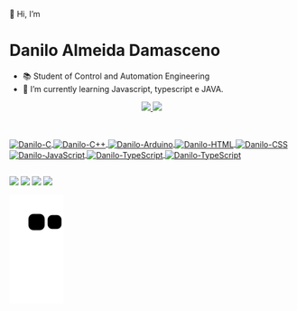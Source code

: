 👋 Hi, I’m <h1>Danilo Almeida Damasceno</h1>
- 📚 Student of Control and Automation Engineering
- 🌱 I’m currently learning Javascript, typescript e JAVA.
 <div align="center">
  <a href="https://github.com/DaniloADamasceno">  
   <img height="255em" src="https://github-readme-stats.vercel.app/api?username=DaniloADamasceno&show_icons=true&theme=dracula&include_all_commits=true&count_private=true"/> 
   
<!-- Versão Compacta   <img height="155em" src="https://github-readme-stats.vercel.app/api/top-langs/?username=DaniloADamasceno&layout=compact&langs_count=7&theme=dracula"/>  -->
   
   <img height="255em" src="https://github-readme-stats.vercel.app/api/top-langs/?username=DaniloADamasceno&langs_count=8&https://github.com/anuraghazra/github-readme-stats&theme=dracula"/>
   
##
   
   
</div>
  
<div style="display: inline_block"><br>
  <img align="center" alt="Danilo-C" height="30" width="40" src="https://cdn.jsdelivr.net/gh/devicons/devicon/icons/c/c-original.svg" />
  <img align="center" alt="Danilo-C++" height="30" width="40" src="https://cdn.jsdelivr.net/gh/devicons/devicon/icons/cplusplus/cplusplus-original.svg" />
  <img align="center" alt="Danilo-Arduino" height="30" width="40" src="https://cdn.jsdelivr.net/gh/devicons/devicon/icons/arduino/arduino-original-wordmark.svg" />
  <img align="center" alt="Danilo-HTML" height="30" width="40" src="https://cdn.jsdelivr.net/gh/devicons/devicon/icons/html5/html5-original.svg" />
  <img align="center" alt="Danilo-CSS" height="30" width="40" src="https://cdn.jsdelivr.net/gh/devicons/devicon/icons/css3/css3-original-wordmark.svg" />
  <img align="center" alt="Danilo-JavaScript" height="30" width="40" src="https://cdn.jsdelivr.net/gh/devicons/devicon/icons/javascript/javascript-original.svg" />
  <img align="center" alt="Danilo-TypeScript" height="30" width="40" src="https://cdn.jsdelivr.net/gh/devicons/devicon/icons/typescript/typescript-original.svg" />
 <img align="center" alt="Danilo-TypeScript" height="30" width="40" src="https://img.shields.io/badge/java-%23ED8B00.svg?style=for-the-badge&logo=java&logoColor=white" />

</div>
  
  ## 
<div>
 
</div>
 
 <div>
 <a href="https://www.instagram.com/damasceno.ddanilo/" target="_blank">                                               <img src="https://img.shields.io/badge/Instagram-E4405F?style=for-the-badge&logo=instagram&logoColor=white" target="_blank"></a>
 <a href = "https://mail.google.com/mail/u/0/?tab=rm&ogbl#inbox">                                                      <img src="https://img.shields.io/badge/Gmail-D14836?style=for-the-badge&logo=gmail&logoColor=white" /></a>
 <a href="https://github.com/DaniloADamasceno" alt="github" target="_blank">                                           <img src="https://img.shields.io/badge/GitHub-100000?style=for-the-badge&logo=github&logoColor=white"></a>
 <a href="https://api.whatsapp.com/send/?phone=61991275341&text&app_absent=0" alt="WhatsApp" target="_blank">          <img src="https://img.shields.io/badge/WhatsApp-25D366?style=for-the-badge&logo=whatsapp&logoColor=white"/>  </a> 

  <!--   
     ![ Animação de cobra ](https://github.com/DaniloADamasceno/DaniloADamasceno/blob/output/github-contribution-grid-snake.svg)
-->

  ![ Animação de cobra ](https://github.com/rafaballerini/rafaballerini/blob/output/github-contribution-grid-snake.svg)
  

  </div>

